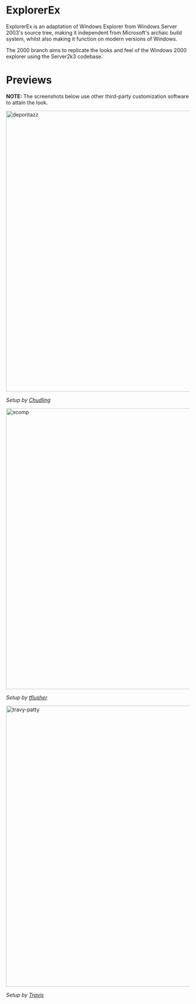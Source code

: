 # ExplorerEx
ExplorerEx is an adaptation of Windows Explorer from Windows Server 2003's source tree, making it independent from Microsoft's archaic build system, whilst also making it function on modern versions of Windows.

The 2000 branch aims to replicate the looks and feel of the Windows 2000 explorer using the Server2k3 codebase.

# Previews
**NOTE:** The screenshots below use other third-party customization software to attain the look.

<img width="1024" height="768" alt="deporitazz" src="https://github.com/user-attachments/assets/7d02f00b-2bad-42a3-9931-06af0b0278ff" />

_Setup by [Chudling](https://github.com/deporitazz)_ 


<img width="1024" height="768" alt="xcomp" src="https://github.com/user-attachments/assets/8a8e703b-d430-4212-87f8-cd0e3e24fc47" />

_Setup by [tflusher](https://github.com/comdlg32)_


<img width="1024" height="768" alt="travy-patty" src="https://github.com/user-attachments/assets/d22be634-569f-4759-a67f-94cef60afffc" />

_Setup by [Travis](https://github.com/travy-patty)_
